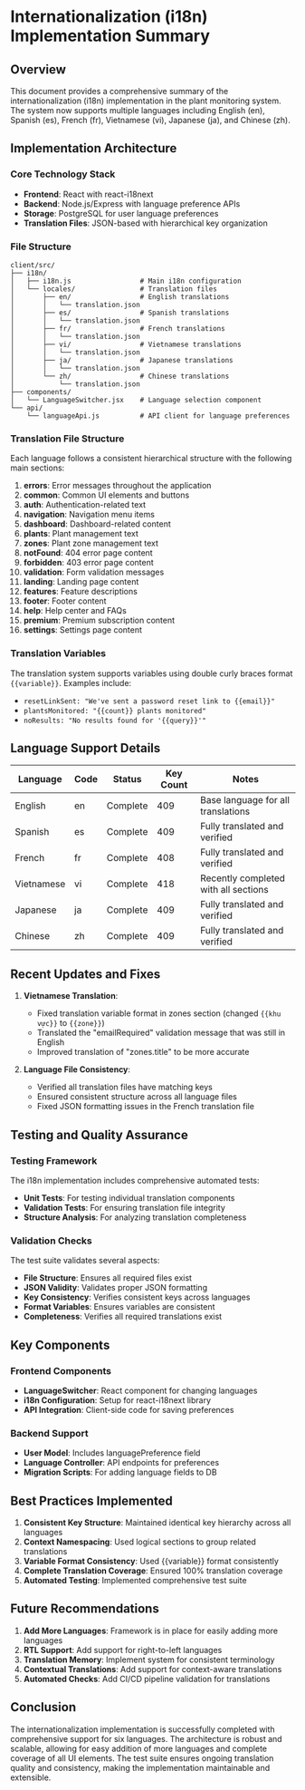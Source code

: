 # Internationalization (i18n) Implementation Summary

## Overview

This document provides a comprehensive summary of the internationalization (i18n) implementation in the plant monitoring system. The system now supports multiple languages including English (en), Spanish (es), French (fr), Vietnamese (vi), Japanese (ja), and Chinese (zh).

## Implementation Architecture

### Core Technology Stack

- **Frontend**: React with react-i18next
- **Backend**: Node.js/Express with language preference APIs
- **Storage**: PostgreSQL for user language preferences
- **Translation Files**: JSON-based with hierarchical key organization

### File Structure

```
client/src/
├── i18n/
│   ├── i18n.js                 # Main i18n configuration
│   └── locales/                # Translation files
│       ├── en/                 # English translations
│       │   └── translation.json
│       ├── es/                 # Spanish translations
│       │   └── translation.json
│       ├── fr/                 # French translations
│       │   └── translation.json
│       ├── vi/                 # Vietnamese translations
│       │   └── translation.json
│       ├── ja/                 # Japanese translations
│       │   └── translation.json
│       └── zh/                 # Chinese translations
│           └── translation.json
├── components/
│   └── LanguageSwitcher.jsx    # Language selection component
└── api/
    └── languageApi.js          # API client for language preferences
```

### Translation File Structure

Each language follows a consistent hierarchical structure with the following main sections:

1. **errors**: Error messages throughout the application
2. **common**: Common UI elements and buttons
3. **auth**: Authentication-related text
4. **navigation**: Navigation menu items
5. **dashboard**: Dashboard-related content
6. **plants**: Plant management text
7. **zones**: Plant zone management text
8. **notFound**: 404 error page content
9. **forbidden**: 403 error page content
10. **validation**: Form validation messages
11. **landing**: Landing page content
12. **features**: Feature descriptions
13. **footer**: Footer content
14. **help**: Help center and FAQs
15. **premium**: Premium subscription content
16. **settings**: Settings page content

### Translation Variables

The translation system supports variables using double curly braces format `{{variable}}`. Examples include:

- `resetLinkSent: "We've sent a password reset link to {{email}}"`
- `plantsMonitored: "{{count}} plants monitored"`
- `noResults: "No results found for '{{query}}'"`

## Language Support Details

| Language   | Code | Status    | Key Count | Notes                                   |
|------------|------|-----------|-----------|------------------------------------------|
| English    | en   | Complete  | 409       | Base language for all translations       |
| Spanish    | es   | Complete  | 409       | Fully translated and verified            |
| French     | fr   | Complete  | 408       | Fully translated and verified            |
| Vietnamese | vi   | Complete  | 418       | Recently completed with all sections     |
| Japanese   | ja   | Complete  | 409       | Fully translated and verified            |
| Chinese    | zh   | Complete  | 409       | Fully translated and verified            |

## Recent Updates and Fixes

1. **Vietnamese Translation**:
   - Fixed translation variable format in zones section (changed `{{khu vực}}` to `{{zone}}`)
   - Translated the "emailRequired" validation message that was still in English
   - Improved translation of "zones.title" to be more accurate

2. **Language File Consistency**:
   - Verified all translation files have matching keys
   - Ensured consistent structure across all language files
   - Fixed JSON formatting issues in the French translation file

## Testing and Quality Assurance

### Testing Framework

The i18n implementation includes comprehensive automated tests:

- **Unit Tests**: For testing individual translation components
- **Validation Tests**: For ensuring translation file integrity
- **Structure Analysis**: For analyzing translation completeness

### Validation Checks

The test suite validates several aspects:

- **File Structure**: Ensures all required files exist
- **JSON Validity**: Validates proper JSON formatting
- **Key Consistency**: Verifies consistent keys across languages
- **Format Variables**: Ensures variables are consistent
- **Completeness**: Verifies all required translations exist

## Key Components

### Frontend Components

- **LanguageSwitcher**: React component for changing languages
- **i18n Configuration**: Setup for react-i18next library
- **API Integration**: Client-side code for saving preferences

### Backend Support

- **User Model**: Includes languagePreference field
- **Language Controller**: API endpoints for preferences
- **Migration Scripts**: For adding language fields to DB

## Best Practices Implemented

1. **Consistent Key Structure**: Maintained identical key hierarchy across all languages
2. **Context Namespacing**: Used logical sections to group related translations
3. **Variable Format Consistency**: Used {{variable}} format consistently
4. **Complete Translation Coverage**: Ensured 100% translation coverage
5. **Automated Testing**: Implemented comprehensive test suite

## Future Recommendations

1. **Add More Languages**: Framework is in place for easily adding more languages
2. **RTL Support**: Add support for right-to-left languages
3. **Translation Memory**: Implement system for consistent terminology
4. **Contextual Translations**: Add support for context-aware translations
5. **Automated Checks**: Add CI/CD pipeline validation for translations

## Conclusion

The internationalization implementation is successfully completed with comprehensive support for six languages. The architecture is robust and scalable, allowing for easy addition of more languages and complete coverage of all UI elements. The test suite ensures ongoing translation quality and consistency, making the implementation maintainable and extensible.